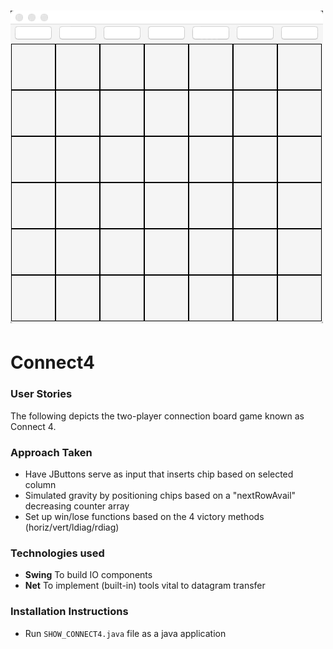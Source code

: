 # ![alt-tag](./connect4.gif) 
# Connect4

### User Stories

The following depicts the two-player connection board game known as Connect 4. 

### Approach Taken

* Have JButtons serve as input that inserts chip based on selected column
* Simulated gravity by positioning chips based on a "nextRowAvail" decreasing counter array 
* Set up win/lose functions based on the 4 victory methods (horiz/vert/ldiag/rdiag)

### Technologies used

* **Swing** To build IO components
* **Net** To implement (built-in) tools vital to datagram transfer



### Installation Instructions
* Run `SHOW_CONNECT4.java` file as a java application

